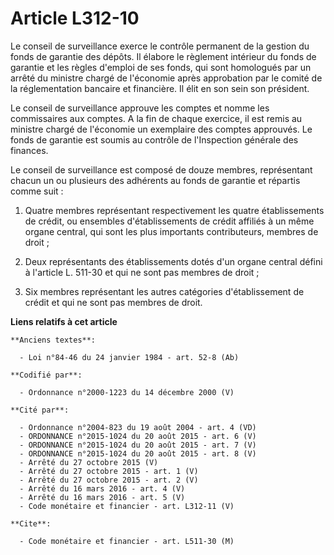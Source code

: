# Article L312-10

Le conseil de surveillance exerce le contrôle permanent de la gestion du fonds de garantie des dépôts. Il élabore le
règlement intérieur du fonds de garantie et les règles d'emploi de ses fonds, qui sont homologués par un arrêté du ministre
chargé de l'économie après approbation par le comité de la réglementation bancaire et financière. Il élit en son sein son
président.

Le conseil de surveillance approuve les comptes et nomme les commissaires aux comptes. A la fin de chaque exercice, il est
remis au ministre chargé de l'économie un exemplaire des comptes approuvés. Le fonds de garantie est soumis au contrôle de
l'Inspection générale des finances.

Le conseil de surveillance est composé de douze membres, représentant chacun un ou plusieurs des adhérents au fonds de
garantie et répartis comme suit :

1. Quatre membres représentant respectivement les quatre établissements de crédit, ou ensembles d'établissements de crédit
affiliés à un même organe central, qui sont les plus importants contributeurs, membres de droit ;

2. Deux représentants des établissements dotés d'un organe central défini à l'article L. 511-30 et qui ne sont pas membres de
droit ;

3. Six membres représentant les autres catégories d'établissement de crédit et qui ne sont pas membres de droit.

**Liens relatifs à cet article**

	**Anciens textes**:

	  - Loi n°84-46 du 24 janvier 1984 - art. 52-8 (Ab)

	**Codifié par**:

	  - Ordonnance n°2000-1223 du 14 décembre 2000 (V)

	**Cité par**:

	  - Ordonnance n°2004-823 du 19 août 2004 - art. 4 (VD)
	  - ORDONNANCE n°2015-1024 du 20 août 2015 - art. 6 (V)
	  - ORDONNANCE n°2015-1024 du 20 août 2015 - art. 7 (V)
	  - ORDONNANCE n°2015-1024 du 20 août 2015 - art. 8 (V)
	  - Arrêté du 27 octobre 2015 (V)
	  - Arrêté du 27 octobre 2015 - art. 1 (V)
	  - Arrêté du 27 octobre 2015 - art. 2 (V)
	  - Arrêté du 16 mars 2016 - art. 4 (V)
	  - Arrêté du 16 mars 2016 - art. 5 (V)
	  - Code monétaire et financier - art. L312-11 (V)

	**Cite**:

	  - Code monétaire et financier - art. L511-30 (M)
